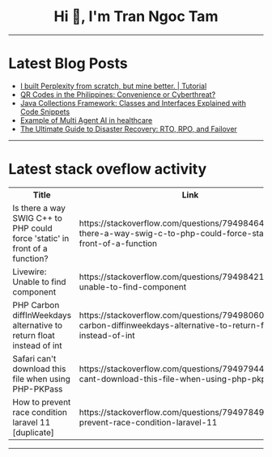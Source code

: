 <h1 align="center">Hi 👋, I'm Tran Ngoc Tam</h1>

---

# Latest Blog Posts 
<!-- BLOG-POST-LIST:START -->
- [I built Perplexity from scratch, but mine better. | Tutorial](https://dev.to/abdibrokhim/i-built-perplexity-from-scratch-but-mine-better-11pj)
- [QR Codes in the Philippines: Convenience or Cyberthreat?](https://dev.to/kakacomputer-media/qr-codes-in-the-philippines-convenience-or-cyberthreat-cf)
- [Java Collections Framework: Classes and Interfaces Explained with Code Snippets](https://dev.to/devcorner/java-collections-framework-classes-and-interfaces-explained-with-code-snippets-a33)
- [Example of Multi Agent AI in healthcare](https://dev.to/mrinmoycty/example-of-multi-agent-ai-in-healthcare-13f2)
- [The Ultimate Guide to Disaster Recovery: RTO, RPO, and Failover](https://dev.to/devcorner/the-ultimate-guide-to-disaster-recovery-rto-rpo-and-failover-4d4n)
<!-- BLOG-POST-LIST:END -->

---

# Latest stack oveflow activity
<table>
  <tr><th>Title</th><th>Link</th></tr>
  <!-- STACKOVERFLOW:START --><tr><td>Is there a way SWIG C++ to PHP could force &#39;static&#39; in front of a function?</td><td>https://stackoverflow.com/questions/79498464/is-there-a-way-swig-c-to-php-could-force-static-in-front-of-a-function</td></tr><tr><td>Livewire: Unable to find component</td><td>https://stackoverflow.com/questions/79498421/livewire-unable-to-find-component</td></tr><tr><td>PHP Carbon diffInWeekdays alternative to return float instead of int</td><td>https://stackoverflow.com/questions/79498060/php-carbon-diffinweekdays-alternative-to-return-float-instead-of-int</td></tr><tr><td>Safari can&#39;t download this file when using PHP-PKPass</td><td>https://stackoverflow.com/questions/79497944/safari-cant-download-this-file-when-using-php-pkpass</td></tr><tr><td>How to prevent race condition laravel 11 [duplicate]</td><td>https://stackoverflow.com/questions/79497849/how-to-prevent-race-condition-laravel-11</td></tr><!-- STACKOVERFLOW:END -->
</table>

---


